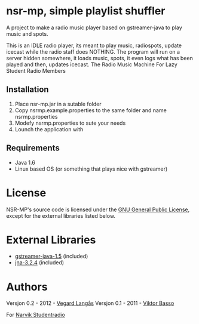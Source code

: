 # nsr-mp, simple playlist shuffler
A project to make a radio music player based on gstreamer-java to play music and spots.

This is an IDLE radio player, its meant to play music, radiospots, update icecast while the radio staff does NOTHING.
The program will run on a server hidden somewhere, it loads music, spots, it even logs what has been played and then, updates icecast.
The Radio Music Machine For Lazy Student Radio Members

## Installation
1. Place nsr-mp.jar in a sutable folder
1. Copy nsrmp.example.properties to the same folder and name nsrmp.properties
1. Modefy nsrmp.properties to sute your needs
1. Lounch the application with 

## Requirements
- Java 1.6
- Linux based OS (or something that plays nice with gstreamer)

# License
NSR-MP's source code is licensed under the
[GNU General Public License](http://www.gnu.org/licenses/gpl.html),
except for the  external libraries listed below.

# External Libraries
* [gstreamer-java-1.5](http://code.google.com/p/gstreamer-java/) (included)
* [jna-3.2.4](http://code.google.com/p/gstreamer-java/) (included)

# Authors
Versjon 0.2 - 2012 - [Vegard Lang&aring;s](http://sjefen6.no)
Versjon 0.1 - 2011 - [Viktor Basso](http://basso.cc)

For [Narvik Studentradio](http://nsr.samfunnet.no)